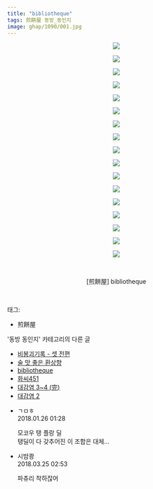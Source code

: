 ```yaml
---
title: "bibliotheque"
tags: 煎餅屋 동방_동인지
image: ghap/1090/001.jpg
---
```

<div class="article">
<p style="text-align: center; clear: none; float: none;"><img src="{{ site.nasurl }}/ghap/1090/001.jpg"/></p>
<p style="text-align: center; clear: none; float: none;"><img src="{{ site.nasurl }}/ghap/1090/002.jpg"/></p>
<p style="text-align: center; clear: none; float: none;"><img src="{{ site.nasurl }}/ghap/1090/003.jpg"/></p>
<p style="text-align: center; clear: none; float: none;"><img src="{{ site.nasurl }}/ghap/1090/004.jpg"/></p>
<p style="text-align: center; clear: none; float: none;"><img src="{{ site.nasurl }}/ghap/1090/005.jpg"/></p>
<p style="text-align: center; clear: none; float: none;"><img src="{{ site.nasurl }}/ghap/1090/006.jpg"/></p>
<p style="text-align: center; clear: none; float: none;"><img src="{{ site.nasurl }}/ghap/1090/007.jpg"/></p>
<p style="text-align: center; clear: none; float: none;"><img src="{{ site.nasurl }}/ghap/1090/008.jpg"/></p>
<p style="text-align: center; clear: none; float: none;"><img src="{{ site.nasurl }}/ghap/1090/009.jpg"/></p>
<p style="text-align: center; clear: none; float: none;"><img src="{{ site.nasurl }}/ghap/1090/010.jpg"/></p>
<p style="text-align: center; clear: none; float: none;"><img src="{{ site.nasurl }}/ghap/1090/011.jpg"/></p>
<p style="text-align: center; clear: none; float: none;"><img src="{{ site.nasurl }}/ghap/1090/012.jpg"/></p>
<p style="text-align: center; clear: none; float: none;"><img src="{{ site.nasurl }}/ghap/1090/013.jpg"/></p>
<p style="text-align: center; clear: none; float: none;"><img src="{{ site.nasurl }}/ghap/1090/014.jpg"/></p>
<p style="text-align: center; clear: none; float: none;"><img src="{{ site.nasurl }}/ghap/1090/015.jpg"/></p>
<p style="text-align: center; clear: none; float: none;"><img src="{{ site.nasurl }}/ghap/1090/016.jpg"/></p>
<p style="text-align: center; clear: none; float: none;"><img src="{{ site.nasurl }}/ghap/1090/017.jpg"/></p>
<p style="text-align: center; clear: none; float: none;"><br/></p>
<p style="text-align: center; clear: none; float: none;">[煎餅屋] bibliotheque</p>
<p><br/></p>
</div><div class="tagTrail">
<p>태그: </p>
<ul>
<li>煎餅屋</li>
</ul>
</div><div class="another">
<p>'동방 동인지' 카테고리의 다른 글</p>
<ul>
<li><a href="/2016-07-25-ghap_1092">비봉괴기록 - 셋 전편</a></li>
<li><a href="/2016-07-25-ghap_1091">술 맛 좋은 환상향</a></li>
<li><a href="/2016-07-25-ghap_1090">bibliotheque</a></li>
<li><a href="/2016-07-25-ghap_1089">화씨451</a></li>
<li><a href="/2016-07-25-ghap_1088">대감염 3~4 (完)</a></li>
<li><a href="/2016-07-25-ghap_1087">대감염 2</a></li>
</ul>
</div><div class="cb_module cb_fluid">
<div class="cb_wrt cb_profile">
<div class="comment">
<ul>
<li class="cb_thumb_off" id="comment15183137">
<div class="cb_comment_area">
<div class="cb_info_area">
<div class="cb_section">
<span class="cb_nick_name">ㄱㅁㅎ</span>
</div>
<div class="cb_section">
<span class="cb_date">2018.01.26 01:28 </span>
</div>
</div>
<div class="cb_dsc_comment">
<p class="cb_dsc">
											모코우 탱 플랑 딜<br/>
탱딜이 다 갖추어진 이 조합은 대체...
										</p>
</div>
</div></li>
<li class="cb_thumb_off" id="comment15226482">
<div class="cb_comment_area">
<div class="cb_info_area">
<div class="cb_section">
<span class="cb_nick_name">시밤쾅</span>
</div>
<div class="cb_section">
<span class="cb_date">2018.03.25 02:53 </span>
</div>
</div>
<div class="cb_dsc_comment">
<p class="cb_dsc">
											파츄리 착하잖어
										</p>
</div>
</div></li>
</ul>
</div>
</div><!-- commentList close -->
</div>
<br/>
<p id="refer"></p>
<br/>
